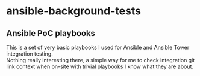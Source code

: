 # ansible-background-tests
<H2>Ansible PoC playbooks</H2>
This is a set of very basic playbooks I used for Ansible and Ansible Tower integration testing.
<br>
Nothing really interesting there, a simple way for me to check integration git link context when on-site with trivial playbooks I know what they are about.
